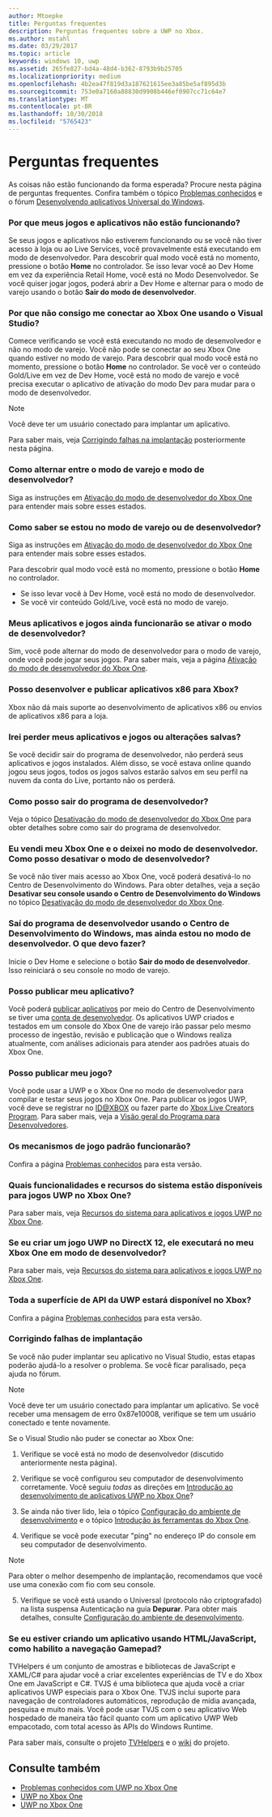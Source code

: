 ```yaml
---
author: Mtoepke
title: Perguntas frequentes
description: Perguntas frequentes sobre a UWP no Xbox.
ms.author: mstahl
ms.date: 03/29/2017
ms.topic: article
keywords: windows 10, uwp
ms.assetid: 265fe827-bd4a-48d4-b362-8793b9b25705
ms.localizationpriority: medium
ms.openlocfilehash: 4b2ea47f819d3a187621615ee3a85be5af895d3b
ms.sourcegitcommit: 753e0a7160a88830d9908b446ef0907cc71c64e7
ms.translationtype: MT
ms.contentlocale: pt-BR
ms.lasthandoff: 10/30/2018
ms.locfileid: "5765423"
---
```

# <a name="frequently-asked-questions"></a>Perguntas frequentes

As coisas não estão funcionando da forma esperada? Procure nesta página de perguntas frequentes. Confira também o tópico [Problemas conhecidos](known-issues.md) e o fórum [Desenvolvendo aplicativos Universal do Windows](https://go.microsoft.com/fwlink/?linkid=839446). 

### <a name="why-arent-my-games-and-apps-working"></a>Por que meus jogos e aplicativos não estão funcionando?

Se seus jogos e aplicativos não estiverem funcionando ou se você não tiver acesso à loja ou ao Live Services, você provavelmente está executando em modo de desenvolvedor. Para descobrir qual modo você está no momento, pressione o botão **Home** no controlador. Se isso levar você ao Dev Home em vez da experiência Retail Home, você está no Modo Desenvolvedor. Se você quiser jogar jogos, poderá abrir a Dev Home e alternar para o modo de varejo usando o botão **Sair do modo de desenvolvedor**.

### <a name="why-cant-i-connect-to-my-xbox-one-using-visual-studio"></a>Por que não consigo me conectar ao Xbox One usando o Visual Studio?

Comece verificando se você está executando no modo de desenvolvedor e não no modo de varejo. Você não pode se conectar ao seu Xbox One quando estiver no modo de varejo. Para descobrir qual modo você está no momento, pressione o botão **Home** no controlador. Se você ver o conteúdo Gold/Live em vez de Dev Home, você está no modo de varejo e você precisa executar o aplicativo de ativação do modo Dev para mudar para o modo de desenvolvedor.

> [!NOTE]
> Você deve ter um usuário conectado para implantar um aplicativo.

Para saber mais, veja [Corrigindo falhas na implantação](#fixing-deployment-failures) posteriormente nesta página.

### <a name="how-do-i-switch-between-retail-mode-and-developer-mode"></a>Como alternar entre o modo de varejo e modo de desenvolvedor?

Siga as instruções em [Ativação do modo de desenvolvedor do Xbox One](devkit-activation.md) para entender mais sobre esses estados.

### <a name="how-do-i-know-if-i-am-in-retail-mode-or-developer-mode"></a>Como saber se estou no modo de varejo ou de desenvolvedor?

Siga as instruções em [Ativação do modo de desenvolvedor do Xbox One](devkit-activation.md) para entender mais sobre esses estados. 

Para descobrir qual modo você está no momento, pressione o botão **Home** no controlador. 
- Se isso levar você à Dev Home, você está no modo de desenvolvedor.
- Se você vir conteúdo Gold/Live, você está no modo de varejo.

### <a name="will-my-games-and-apps-still-work-if-i-activate-developer-mode"></a>Meus aplicativos e jogos ainda funcionarão se ativar o modo de desenvolvedor?

Sim, você pode alternar do modo de desenvolvedor para o modo de varejo, onde você pode jogar seus jogos. Para saber mais, veja a página [Ativação do modo de desenvolvedor do Xbox One](devkit-activation.md). 

### <a name="can-i-develop-and-publish-x86-apps-for-xbox"></a>Posso desenvolver e publicar aplicativos x86 para Xbox?
Xbox não dá mais suporte ao desenvolvimento de aplicativos x86 ou envios de aplicativos x86 para a loja. 

### <a name="will-i-lose-my-games-and-apps-or-saved-changes"></a>Irei perder meus aplicativos e jogos ou alterações salvas?

Se você decidir sair do programa de desenvolvedor, não perderá seus aplicativos e jogos instalados. Além disso, se você estava online quando jogou seus jogos, todos os jogos salvos estarão salvos em seu perfil na nuvem da conta do Live, portanto não os perderá.

### <a name="how-do-i-leave-the-developer-program"></a>Como posso sair do programa de desenvolvedor?

Veja o tópico [Desativação do modo de desenvolvedor do Xbox One](devkit-deactivation.md) para obter detalhes sobre como sair do programa de desenvolvedor.

### <a name="i-sold-my-xbox-one-and-left-it-in-developer-mode-how-do-i-deactivate-developer-mode"></a>Eu vendi meu Xbox One e o deixei no modo de desenvolvedor. Como posso desativar o modo de desenvolvedor?

Se você não tiver mais acesso ao Xbox One, você poderá desativá-lo no Centro de Desenvolvimento do Windows. Para obter detalhes, veja a seção **Desativar seu console usando o Centro de Desenvolvimento do Windows** no tópico [Desativação do modo de desenvolvedor do Xbox One](devkit-deactivation.md#deactivate-your-console-using-windows-dev-center). 

### <a name="i-left-the-developer-program-using-windows-dev-center-but-im-in-still-developer-mode-what-do-i-do"></a>Saí do programa de desenvolvedor usando o Centro de Desenvolvimento do Windows, mas ainda estou no modo de desenvolvedor. O que devo fazer?

Inicie o Dev Home e selecione o botão **Sair do modo de desenvolvedor**. Isso reiniciará o seu console no modo de varejo. 

### <a name="can-i-publish-my-app"></a>Posso publicar meu aplicativo?

Você poderá [publicar aplicativos](../publish/index.md) por meio do Centro de Desenvolvimento se tiver uma [conta de desenvolvedor](https://developer.microsoft.com/store/register). Os aplicativos UWP criados e testados em um console do Xbox One de varejo irão passar pelo mesmo processo de ingestão, revisão e publicação que o Windows realiza atualmente, com análises adicionais para atender aos padrões atuais do Xbox One.

### <a name="can-i-publish-my-game"></a>Posso publicar meu jogo?

Você pode usar a UWP e o Xbox One no modo de desenvolvedor para compilar e testar seus jogos no Xbox One. Para publicar os jogos UWP, você deve se registrar no [ID@XBOX](http://www.xbox.com/Developers/id) ou fazer parte do [Xbox Live Creators Program](https://developer.microsoft.com/games/xbox/xboxlive/creator). Para saber mais, veja a [Visão geral do Programa para Desenvolvedores](https://developer.microsoft.com/games/xbox/docs/xboxlive/get-started/developer-program-overview.html).

### <a name="will-the-standard-game-engines-work"></a>Os mecanismos de jogo padrão funcionarão?

Confira a página [Problemas conhecidos](known-issues.md) para esta versão.

### <a name="what-capabilities-and-system-resources-are-available-to-uwp-games-on-xbox-one"></a>Quais funcionalidades e recursos do sistema estão disponíveis para jogos UWP no Xbox One? 

Para saber mais, veja [Recursos do sistema para aplicativos e jogos UWP no Xbox One](system-resource-allocation.md).

### <a name="if-i-create-a-directx-12-uwp-game-will-it-run-on-my-xbox-one-in-developer-mode"></a>Se eu criar um jogo UWP no DirectX 12, ele executará no meu Xbox One em modo de desenvolvedor?

Para saber mais, veja [Recursos do sistema para aplicativos e jogos UWP no Xbox One](system-resource-allocation.md).

### <a name="will-the-entire-uwp-api-surface-be-available-on-xbox"></a>Toda a superfície de API da UWP estará disponível no Xbox?

Confira a página [Problemas conhecidos](known-issues.md) para esta versão.

### <a name="fixing-deployment-failures"></a>Corrigindo falhas de implantação

Se você não puder implantar seu aplicativo no Visual Studio, estas etapas poderão ajudá-lo a resolver o problema. Se você ficar paralisado, peça ajuda no fórum.

> [!NOTE]
> Você deve ter um usuário conectado para implantar um aplicativo. Se você receber uma mensagem de erro 0x87e10008, verifique se tem um usuário conectado e tente novamente.

Se o Visual Studio não puder se conectar ao Xbox One:

1. Verifique se você está no modo de desenvolvedor (discutido anteriormente nesta página).
2. Verifique se você configurou seu computador de desenvolvimento corretamente. Você seguiu *todas* as direções em [Introdução ao desenvolvimento de aplicativos UWP no Xbox One](getting-started.md)? 

3. Se ainda não tiver lido, leia o tópico [Configuração do ambiente de desenvolvimento](development-environment-setup.md) e o tópico [Introdução às ferramentas do Xbox One](introduction-to-xbox-tools.md).

4. Verifique se você pode executar "ping" no endereço IP do console em seu computador de desenvolvimento.
  > [!NOTE]
  > Para obter o melhor desempenho de implantação, recomendamos que você use uma conexão com fio com seu console.

5. Verifique se você está usando o Universal (protocolo não criptografado) na lista suspensa Autenticação na guia **Depurar**. Para obter mais detalhes, consulte [Configuração do ambiente de desenvolvimento](development-environment-setup.md).


### <a name="if-im-building-an-app-using-htmljavascript-how-do-i-enable-gamepad-navigation"></a>Se eu estiver criando um aplicativo usando HTML/JavaScript, como habilito a navegação Gamepad?

TVHelpers é um conjunto de amostras e bibliotecas de JavaScript e XAML/C# para ajudar você a criar excelentes experiências de TV e do Xbox One em JavaScript e C#. TVJS é uma biblioteca que ajuda você a criar aplicativos UWP especiais para o Xbox One. TVJS inclui suporte para navegação de controladores automáticos, reprodução de mídia avançada, pesquisa e muito mais. Você pode usar TVJS com o seu aplicativo Web hospedado de maneira tão fácil quanto com um aplicativo UWP Web empacotado, com total acesso às APIs do Windows Runtime.

Para saber mais, consulte o projeto [TVHelpers](https://github.com/Microsoft/TVHelpers) e o [wiki](https://github.com/Microsoft/TVHelpers/wiki) do projeto.

## <a name="see-also"></a>Consulte também
- [Problemas conhecidos com UWP no Xbox One](known-issues.md)
- [UWP no Xbox One](index.md)
- [UWP no Xbox One](index.md)

